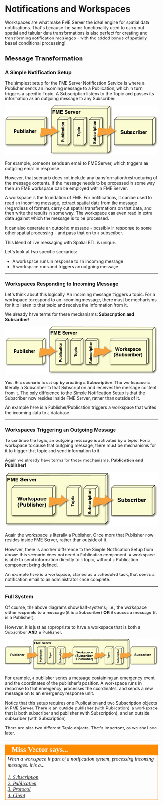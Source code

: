# Notifications and Workspaces

Workspaces are what make FME Server the ideal engine for spatial data notifications. That's because the same functionality used to carry out spatial and tabular data transformations is also perfect for creating and transforming notification messages - with the added bonus of spatially based conditional processing!


## Message Transformation ##

### A Simple Notification Setup ###

The simplest setup for the FME Server Notification Service is where a Publisher sends an incoming message to a Publication, which in turn triggers a specific Topic. A Subscription listens to the Topic and passes its information as an outgoing message to any Subscriber:

![](./Images/Img4.011.SimpleNotificationLayout.png)

For example, someone sends an email to FME Server, which triggers an outgoing email in response.

However, that scenario does not include any transformation/restructuring of the message contents. If the message needs to be processed in some way then an FME workspace can be employed within FME Server.

A workspace is the foundation of FME. For notifications, it can be used to read an incoming message, extract spatial data from the message (regardless of format), carry out spatial transformations on that data, and then write the results in some way. The workspace can even read in extra data against which the message is to be processed.

It can also generate an outgoing message - possibly in response to some other spatial processing - and pass that on to a subscriber.

This blend of live messaging with Spatial ETL is unique.

Let's look at two specific scenarios:

- A workspace runs in response to an incoming message
- A workspace runs and triggers an outgoing message

---

### Workspaces Responding to Incoming Message ###

Let's think about this logically. An incoming message triggers a topic. For a workspace to respond to an incoming message, there must be mechanisms for it to listen to that topic and receive the information from it.

We already have terms for these mechanisms: **Subscription and Subscriber!**

![](./Images/Img4.012.TransformativeNotificationLayout.png)

Yes, this scenario is set up by creating a Subscription. The workspace is literally a Subscriber to that Subscription and receives the message content from it. The only difference to the Simple Notification Setup is that the Subscriber now resides inside FME Server, rather than outside of it.

An example here is a Publisher/Publication triggers a workspace that writes the incoming data to a database.

---

### Workspaces Triggering an Outgoing Message ###

To continue the logic, an outgoing message is activated by a topic. For a workspace to cause that outgoing message, there must be mechanisms for it to trigger that topic and send information to it.

Again we already have terms for these mechanisms: **Publication and Publisher!**  

![](./Images/Img4.013.TransformativeNotificationLayout2.png)

Again the workspace is literally a Publisher. Once more that Publisher now resides inside FME Server, rather than outside of it.

However, there is another difference to the Simple Notification Setup from above: this scenario does not need a Publication component. A workspace is able to send information directly to a topic, without a Publication component being defined.

An example here is a workspace, started as a scheduled task, that sends a notification email to an administrator once complete.

---

### Full System ###

Of course, the above diagrams show half-systems; i.e., the workspace either responds to a message (it is a Subscriber) **OR** it causes a message (it is a Publisher).

However, it is just as appropriate to have a workspace that is both a Subscriber **AND** a Publisher.

![](./Images/Img4.014.TransformativeNotificationLayout3.png)

For example, a publisher sends a message containing an emergency event and the coordinates of the publisher's position. A workspace runs in response to that emergency, processes the coordinates, and sends a new message on to an emergency response unit.  

Notice that this setup requires one Publication and two Subscription objects in FME Server. There is an outside publisher (with Publication), a workspace that is both subscriber and publisher (with Subscription), and an outside subscriber (with Subscription).

There are also two different Topic objects. That's important, as we shall see later.

---

<!--Person X Says Section-->

<table style="border-spacing: 0px">
<tr>
<td style="vertical-align:middle;background-color:darkorange;border: 2px solid darkorange">
<i class="fa fa-quote-left fa-lg fa-pull-left fa-fw" style="color:white;padding-right: 12px;vertical-align:text-top"></i>
<span style="color:white;font-size:x-large;font-weight: bold;font-family:serif">Miss Vector says...</span>
</td>
</tr>

<tr>
<td style="border: 1px solid darkorange">
<span style="font-family:serif; font-style:italic; font-size:larger">
When a workspace is part of a notification system, processing incoming messages, it is a...
<br><br><a href="http://52.73.3.37/fmedatastreaming/Manual/QAResponse2017.fmw?chapter=24&question=4&answer=1&DestDataset_TEXTLINE=C%3A%5CFMEOutput%5CQAResponse.html">1. Subscription</a>
<br><a href="http://52.73.3.37/fmedatastreaming/Manual/QAResponse2017.fmw?chapter=24&question=4&answer=2&DestDataset_TEXTLINE=C%3A%5CFMEOutput%5CQAResponse.html">2. Publication</a>
<br><a href="http://52.73.3.37/fmedatastreaming/Manual/QAResponse2017.fmw?chapter=24&question=4&answer=3&DestDataset_TEXTLINE=C%3A%5CFMEOutput%5CQAResponse.html">3. Protocol</a>
<br><a href="http://52.73.3.37/fmedatastreaming/Manual/QAResponse2017.fmw?chapter=24&question=4&answer=4&DestDataset_TEXTLINE=C%3A%5CFMEOutput%5CQAResponse.html">4. Client</a>
</span>
</td>
</tr>
</table>
